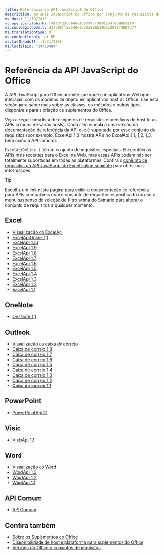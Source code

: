 ```yaml
---
title: Referência da API JavaScript do Office
description: As APIs JavaScript do Office por conjunto de requisitos de host
ms.date: 11/19/2019
ms.openlocfilehash: f4072c23cb0d6e0d5375cf79d92b4f6dd9b35f0f
ms.sourcegitcommit: d37268ff5254061632a886b196ec28f2f4087377
ms.translationtype: MT
ms.contentlocale: pt-BR
ms.lasthandoff: 11/21/2019
ms.locfileid: "38758404"
---
```

# <a name="office-javascript-api-reference"></a>Referência da API JavaScript do Office

A API JavaScript para Office permite que você crie aplicativos Web que interajam com os modelos de objeto em aplicativos host do Office. Use esta seção para saber mais sobre as classes, os métodos e outros tipos disponíveis para a criação de suplementos do Office.

Veja a seguir uma lista de conjuntos de requisitos específicos do host (e as APIs comuns de vários hosts). Cada item vincula a uma versão da documentação de referência da API que é suportada por esse conjunto de requisitos (por exemplo, ExcelApi 1,3 mostra APIs no ExcelApi 1,1, 1,2, 1,3, bem como a API comum).

`ExcelApiOnline 1.1`é um conjunto de requisitos especiais. Ele contém as APIs mais recentes para o Excel na Web, mas essas APIs podem não ser totalmente suportadas em todas as plataformas. Confira o [conjunto de requisitos da API JavaScript do Excel online somente](/office/dev/add-ins/reference/requirement-sets/excel-api-online-requirement-set) para obter mais informações.

> [!TIP]
> Escolha um link nesta página para exibir a documentação de referência para APIs compatíveis com o conjunto de requisitos especificado ou use o menu suspenso de seleção de filtro acima do Sumário para alterar o conjunto de requisitos a qualquer momento.

## <a name="excel"></a>Excel

- [Visualização do ExcelApi](/javascript/api/excel?view=excel-js-preview)
- [ExcelApiOnline 1,1](/javascript/api/excel?view=excel-js-online)
- [ExcelApi 1.10](/javascript/api/excel?view=excel-js-1.10)
- [ExcelApi 1.9](/javascript/api/excel?view=excel-js-1.9)
- [ExcelApi 1.8](/javascript/api/excel?view=excel-js-1.8)
- [ExcelApi 1.7](/javascript/api/excel?view=excel-js-1.7)
- [ExcelApi 1.6](/javascript/api/excel?view=excel-js-1.6)
- [ExcelApi 1.5](/javascript/api/excel?view=excel-js-1.5)
- [ExcelApi 1.4](/javascript/api/excel?view=excel-js-1.4)
- [ExcelApi 1.3](/javascript/api/excel?view=excel-js-1.3)
- [ExcelApi 1.2](/javascript/api/excel?view=excel-js-1.2)
- [ExcelApi 1.1](/javascript/api/excel?view=excel-js-1.1)

## <a name="onenote"></a>OneNote

- [OneNote 1,1](/javascript/api/onenote?view=onenote-js-1.1)

## <a name="outlook"></a>Outlook

- [Visualização da caixa de correio](/javascript/api/outlook?view=outlook-js-preview)
- [Caixa de correio 1.8](/javascript/api/outlook?view=outlook-js-1.8)
- [Caixa de correio 1.7](/javascript/api/outlook?view=outlook-js-1.7)
- [Caixa de correio 1.6](/javascript/api/outlook?view=outlook-js-1.6)
- [Caixa de correio 1.5](/javascript/api/outlook?view=outlook-js-1.5)
- [ Caixa de correio 1.4](/javascript/api/outlook?view=outlook-js-1.4)
- [ Caixa de correio 1.3](/javascript/api/outlook?view=outlook-js-1.3)
- [Caixa de correio 1.2](/javascript/api/outlook?view=outlook-js-1.2)
- [ Caixa de correio 1.1](/javascript/api/outlook?view=outlook-js-1.1)

## <a name="powerpoint"></a>PowerPoint

- [PowerPointApi 1.1](/javascript/api/powerpoint?view=powerpoint-js-1.1)

## <a name="visio"></a>Visio

- [VisioApi 1,1](/javascript/api/visio?view=visio-js-1.1)

## <a name="word"></a>Word

- [Visualização do Word](/javascript/api/word?view=word-js-preview)
- [WordApi 1.3](/javascript/api/word?view=word-js-1.3)
- [WordApi 1.2](/javascript/api/word?view=word-js-1.2)
- [WordApi 1.1](/javascript/api/word?view=word-js-1.1)

## <a name="common-api"></a>API Comum

- [API Comum](/javascript/api/office?view=common-js)

## <a name="see-also"></a>Confira também

- [Sobre os Suplementos do Office](/office/dev/add-ins/overview)
- [Disponibilidade de host e plataforma para suplementos do Office](/office/dev/add-ins/overview/office-add-in-availability)
- [Versões do Office e conjuntos de requisitos](/office/dev/add-ins/develop/office-versions-and-requirement-sets)
